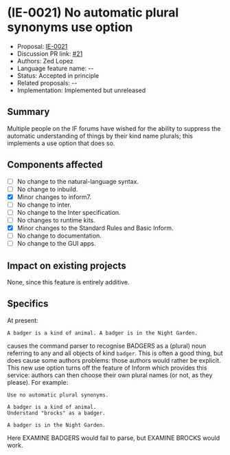 # (IE-0021) No automatic plural synonyms use option

* Proposal: [IE-0021](0021-no-automatic-plural-synonyms.md)
* Discussion PR link: [#21](https://github.com/ganelson/inform-evolution/pull/21)
* Authors: Zed Lopez
* Language feature name: --
* Status: Accepted in principle
* Related proposals: --
* Implementation: Implemented but unreleased

## Summary

Multiple people on the IF forums have wished for the ability to suppress the
automatic understanding of things by their kind name plurals; this implements
a use option that does so.

## Components affected

- [ ] No change to the natural-language syntax.
- [ ] No change to inbuild.
- [x] Minor changes to inform7.
- [ ] No change to inter.
- [ ] No change to the Inter specification.
- [ ] No changes to runtime kits.
- [x] Minor changes to the Standard Rules and Basic Inform.
- [ ] No change to documentation.
- [ ] No change to the GUI apps.

## Impact on existing projects

None, since this feature is entirely additive.

## Specifics

At present:

	A badger is a kind of animal. A badger is in the Night Garden.

causes the command parser to recognise BADGERS as a (plural) noun referring
to any and all objects of kind `badger`. This is often a good thing, but
does cause some authors problems: those authors would rather be explicit.
This new use option turns off the feature of Inform which provides this
service: authors can then choose their own plural names (or not, as they
please). For example:

	Use no automatic plural synonyms.

	A badger is a kind of animal.
	Understand "brocks" as a badger.
	
	A badger is in the Night Garden.
	
Here EXAMINE BADGERS would fail to parse, but EXAMINE BROCKS would work.
